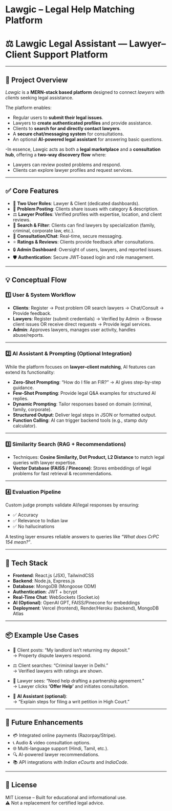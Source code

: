 # Lawgic – Legal Help Matching Platform  

# ⚖ Lawgic Legal Assistant — Lawyer–Client Support Platform  

---

## 📌 Project Overview  
*Lawgic* is a **MERN-stack based platform** designed to connect *lawyers* with *clients* seeking legal assistance.  

The platform enables:  
- Regular users to **submit their legal issues**.  
- Lawyers to **create authenticated profiles** and provide assistance.  
- Clients to **search for and directly contact lawyers**.  
- A **secure chat/messaging system** for consultations.  
- An optional **AI-powered legal assistant** for answering basic questions.  

-In essence, Lawgic acts as both a **legal marketplace** and a **consultation hub**, offering a **two-way discovery flow** where:  
- Lawyers can review posted problems and respond.  
- Clients can explore lawyer profiles and request services.  

---

## ✅ Core Features  
- 👥 **Two User Roles**: Lawyer & Client (dedicated dashboards).  
- 📢 **Problem Posting**: Clients share issues with category & description.  
- ⚖ **Lawyer Profiles**: Verified profiles with expertise, location, and client reviews.  
- 🔎 **Search & Filter**: Clients can find lawyers by specialization (family, criminal, corporate law, etc.).  
- 💬 **Consultation/Chat**: Real-time, secure messaging.  
- ⭐ **Ratings & Reviews**: Clients provide feedback after consultations.  
- 🔒 **Admin Dashboard**: Oversight of users, lawyers, and reported issues.  
- 🛡 **Authentication**: Secure JWT-based login and role management.  

---

## 💡 Conceptual Flow  

### 1️⃣ User & System Workflow  
- **Clients**: Register → Post problem OR search lawyers → Chat/Consult → Provide feedback.  
- **Lawyers**: Register (submit credentials) → Verified by Admin → Browse client issues OR receive direct requests → Provide legal services.  
- **Admin**: Approves lawyers, manages user activity, handles abuse/reports.  

---

### 2️⃣ AI Assistant & Prompting (Optional Integration)  
While the platform focuses on **lawyer–client matching**, AI features can extend its functionality:  
- **Zero-Shot Prompting**: “How do I file an FIR?” → AI gives step-by-step guidance.  
- **Few-Shot Prompting**: Provide legal Q&A examples for structured AI replies.  
- **Dynamic Prompting**: Tailor responses based on domain (criminal, family, corporate).  
- **Structured Output**: Deliver legal steps in JSON or formatted output.  
- **Function Calling**: AI can trigger backend tools (e.g., stamp duty calculator).  

---

### 3️⃣ Similarity Search (RAG + Recommendations)  
- Techniques: **Cosine Similarity, Dot Product, L2 Distance** to match legal queries with lawyer expertise.  
- **Vector Database (FAISS / Pinecone)**: Stores embeddings of legal problems for fast retrieval & recommendations.  

---

### 4️⃣ Evaluation Pipeline  
Custom judge prompts validate AI/legal responses by ensuring:  
- ✅ Accuracy  
- ✅ Relevance to Indian law  
- ✅ No hallucinations  

A testing layer ensures reliable answers to queries like *“What does CrPC 154 mean?”*.  

---

## 🔧 Tech Stack  
- **Frontend**: React.js (JSX), TailwindCSS  
- **Backend**: Node.js, Express.js  
- **Database**: MongoDB (Mongoose ODM)  
- **Authentication**: JWT + bcrypt  
- **Real-Time Chat**: WebSockets (Socket.io)  
- **AI (Optional)**: OpenAI GPT, FAISS/Pinecone for embeddings  
- **Deployment**: Vercel (frontend), Render/Heroku (backend), MongoDB Atlas  

---

## 📦 Example Use Cases  
- 🧾 Client posts: “My landlord isn’t returning my deposit.”  
   → Property dispute lawyers respond.  

- ⚖ Client searches: “Criminal lawyer in Delhi.”  
   → Verified lawyers with ratings are shown.  

- 💬 Lawyer sees: “Need help drafting a partnership agreement.”  
   → Lawyer clicks **‘Offer Help’** and initiates consultation.  

- 🤖 **AI Assistant (optional)**:  
   → “Explain steps for filing a writ petition in High Court.”  

---

## 🔮 Future Enhancements  
- 💳 Integrated online payments (Razorpay/Stripe).  
- 📞 Audio & video consultation options.  
- 🌐 Multi-language support (Hindi, Tamil, etc.).  
- 🔍 AI-powered lawyer recommendations.  
- 📚 API integrations with *Indian eCourts* and *IndiaCode*.  

---

## 📄 License  
MIT License – Built for educational and informational use.  
⚠️ Not a replacement for certified legal advice.  


 
